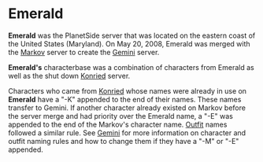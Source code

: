 # Emerald

**Emerald** was the PlanetSide server that was located on the eastern coast of
the United States (Maryland). On May 20, 2008, Emerald was merged with the
[Markov](Markov.md) server to create the [Gemini](Gemini.md) server.

**Emerald's** characterbase was a combination of characters from Emerald as well
as the shut down [Konried](Konried.md) server.

Characters who came from [Konried](Konried.md) whose names were already in use
on **Emerald** have a "-K" appended to the end of their names. These names
transfer to Gemini. If another character already existed on Markov before the
server merge and had priority over the Emerald name, a "-E" was appended to the
end of the Markov's character name. [Outfit](../../terminology/Outfit.md) names
followed a similar rule. See [Gemini](Gemini.md) for more information on
character and outfit naming rules and how to change them if they have a "-M" or
"-E" appended.